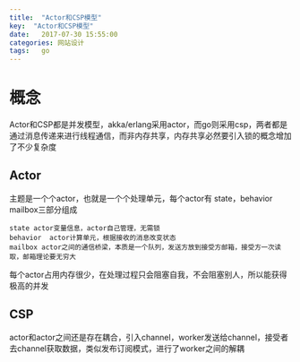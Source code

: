 ```yaml
---
title:  "Actor和CSP模型"
key:  "Actor和CSP模型"
date:   2017-07-30 15:55:00
categories: 网站设计
tags:   go
---
```


#  概念

Actor和CSP都是并发模型，akka/erlang采用actor，而go则采用csp，两者都是通过消息传递来进行线程通信，而非内存共享，内存共享必然要引入锁的概念增加了不少复杂度


## Actor

主题是一个个actor，也就是一个个处理单元，每个actor有 state，behavior mailbox三部分组成

    state actor变量信息，actor自己管理，无需锁
    behavior  actor计算单元，根据接收的消息改变状态
    mailbox actor之间的通信桥梁，本质是一个队列，发送方放到接受方邮箱，接受方一次读取，邮箱理论要无穷大

每个actor占用内存很少，在处理过程只会阻塞自我，不会阻塞别人，所以能获得极高的并发


## CSP

actor和actor之间还是存在耦合，引入channel，worker发送给channel，接受者去channel获取数据，类似发布订阅模式，进行了worker之间的解耦

